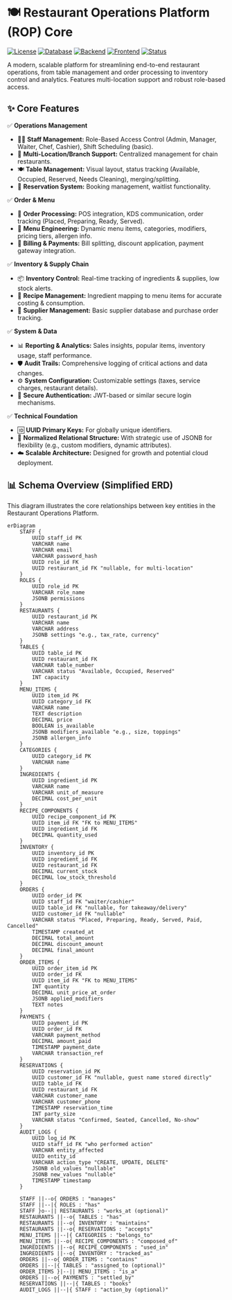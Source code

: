 # 🍽️ Restaurant Operations Platform (ROP) Core

[![License](https://img.shields.io/badge/license-MIT-blue.svg)](LICENSE.md)
[![Database](https://img.shields.io/badge/PostgreSQL-15+-blue.svg)](https://www.postgresql.org/)
[![Backend](https://img.shields.io/badge/Backend-Node.js/Express-brightgreen.svg)](https://nodejs.org/) <!-- Replace with your backend tech -->
[![Frontend](https://img.shields.io/badge/Frontend-React/Vue-cyan.svg)](https://reactjs.org/) <!-- Replace with your frontend tech -->
[![Status](https://img.shields.io/badge/status-active--development-green.svg)]()

A modern, scalable platform for streamlining end-to-end restaurant operations, from table management and order processing to inventory control and analytics. Features multi-location support and robust role-based access.

## ✨ Core Features

✅ **Operations Management**
-   🧑‍💼 **Staff Management:** Role-Based Access Control (Admin, Manager, Waiter, Chef, Cashier), Shift Scheduling (basic).
-   🏪 **Multi-Location/Branch Support:** Centralized management for chain restaurants.
-   🍽️ **Table Management:** Visual layout, status tracking (Available, Occupied, Reserved, Needs Cleaning), merging/splitting.
-   📅 **Reservation System:** Booking management, waitlist functionality.

✅ **Order & Menu**
-   📝 **Order Processing:** POS integration, KDS communication, order tracking (Placed, Preparing, Ready, Served).
-   🍲 **Menu Engineering:** Dynamic menu items, categories, modifiers, pricing tiers, allergen info.
-   🧾 **Billing & Payments:** Bill splitting, discount application, payment gateway integration.

✅ **Inventory & Supply Chain**
-   📦 **Inventory Control:** Real-time tracking of ingredients & supplies, low stock alerts.
-   🌿 **Recipe Management:** Ingredient mapping to menu items for accurate costing & consumption.
-   🤝 **Supplier Management:** Basic supplier database and purchase order tracking.

✅ **System & Data**
-   📊 **Reporting & Analytics:** Sales insights, popular items, inventory usage, staff performance.
-   🛡️ **Audit Trails:** Comprehensive logging of critical actions and data changes.
-   ⚙️ **System Configuration:** Customizable settings (taxes, service charges, restaurant details).
-   🔑 **Secure Authentication:** JWT-based or similar secure login mechanisms.

✅ **Technical Foundation**
-   🆔 **UUID Primary Keys:** For globally unique identifiers.
-   🧱 **Normalized Relational Structure:** With strategic use of JSONB for flexibility (e.g., custom modifiers, dynamic attributes).
-   ☁️ **Scalable Architecture:** Designed for growth and potential cloud deployment.

## 📊 Schema Overview (Simplified ERD)

This diagram illustrates the core relationships between key entities in the Restaurant Operations Platform.

```mermaid
erDiagram
    STAFF {
        UUID staff_id PK
        VARCHAR name
        VARCHAR email
        VARCHAR password_hash
        UUID role_id FK
        UUID restaurant_id FK "nullable, for multi-location"
    }
    ROLES {
        UUID role_id PK
        VARCHAR role_name
        JSONB permissions
    }
    RESTAURANTS {
        UUID restaurant_id PK
        VARCHAR name
        VARCHAR address
        JSONB settings "e.g., tax_rate, currency"
    }
    TABLES {
        UUID table_id PK
        UUID restaurant_id FK
        VARCHAR table_number
        VARCHAR status "Available, Occupied, Reserved"
        INT capacity
    }
    MENU_ITEMS {
        UUID item_id PK
        UUID category_id FK
        VARCHAR name
        TEXT description
        DECIMAL price
        BOOLEAN is_available
        JSONB modifiers_available "e.g., size, toppings"
        JSONB allergen_info
    }
    CATEGORIES {
        UUID category_id PK
        VARCHAR name
    }
    INGREDIENTS {
        UUID ingredient_id PK
        VARCHAR name
        VARCHAR unit_of_measure
        DECIMAL cost_per_unit
    }
    RECIPE_COMPONENTS {
        UUID recipe_component_id PK
        UUID item_id FK "FK to MENU_ITEMS"
        UUID ingredient_id FK
        DECIMAL quantity_used
    }
    INVENTORY {
        UUID inventory_id PK
        UUID ingredient_id FK
        UUID restaurant_id FK
        DECIMAL current_stock
        DECIMAL low_stock_threshold
    }
    ORDERS {
        UUID order_id PK
        UUID staff_id FK "waiter/cashier"
        UUID table_id FK "nullable, for takeaway/delivery"
        UUID customer_id FK "nullable"
        VARCHAR status "Placed, Preparing, Ready, Served, Paid, Cancelled"
        TIMESTAMP created_at
        DECIMAL total_amount
        DECIMAL discount_amount
        DECIMAL final_amount
    }
    ORDER_ITEMS {
        UUID order_item_id PK
        UUID order_id FK
        UUID item_id FK "FK to MENU_ITEMS"
        INT quantity
        DECIMAL unit_price_at_order
        JSONB applied_modifiers
        TEXT notes
    }
    PAYMENTS {
        UUID payment_id PK
        UUID order_id FK
        VARCHAR payment_method
        DECIMAL amount_paid
        TIMESTAMP payment_date
        VARCHAR transaction_ref
    }
    RESERVATIONS {
        UUID reservation_id PK
        UUID customer_id FK "nullable, guest name stored directly"
        UUID table_id FK
        UUID restaurant_id FK
        VARCHAR customer_name
        VARCHAR customer_phone
        TIMESTAMP reservation_time
        INT party_size
        VARCHAR status "Confirmed, Seated, Cancelled, No-show"
    }
    AUDIT_LOGS {
        UUID log_id PK
        UUID staff_id FK "who performed action"
        VARCHAR entity_affected
        UUID entity_id
        VARCHAR action_type "CREATE, UPDATE, DELETE"
        JSONB old_values "nullable"
        JSONB new_values "nullable"
        TIMESTAMP timestamp
    }

    STAFF ||--o{ ORDERS : "manages"
    STAFF ||--|{ ROLES : "has"
    STAFF }o--|| RESTAURANTS : "works_at (optional)"
    RESTAURANTS ||--o{ TABLES : "has"
    RESTAURANTS ||--o{ INVENTORY : "maintains"
    RESTAURANTS ||--o{ RESERVATIONS : "accepts"
    MENU_ITEMS ||--|{ CATEGORIES : "belongs_to"
    MENU_ITEMS ||--o{ RECIPE_COMPONENTS : "composed_of"
    INGREDIENTS ||--o{ RECIPE_COMPONENTS : "used_in"
    INGREDIENTS ||--o{ INVENTORY : "tracked_as"
    ORDERS ||--o{ ORDER_ITEMS : "contains"
    ORDERS ||--|{ TABLES : "assigned_to (optional)"
    ORDER_ITEMS }|--|| MENU_ITEMS : "is_a"
    ORDERS ||--o{ PAYMENTS : "settled_by"
    RESERVATIONS ||--|{ TABLES : "books"
    AUDIT_LOGS ||--|{ STAFF : "action_by (optional)"
